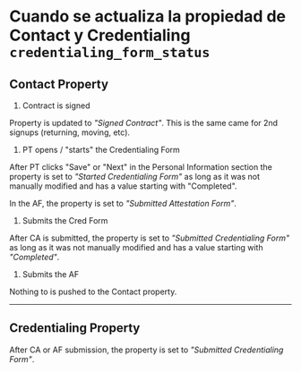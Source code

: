 # Cuando se actualiza la propiedad de Contact y Credentialing `credentialing_form_status`

## Contact Property

1. Contract is signed

Property is updated to *"Signed Contract"*. This is the same came for 2nd signups (returning, moving, etc).

1. PT opens / "starts" the Credentialing Form

After PT clicks "Save" or "Next" in the Personal Information section the property is set to *"Started Credentialing Form"* as long as it was not manually modified and has a value starting with "Completed".

In the AF, the property is set to *"Submitted Attestation Form"*.

1. Submits the Cred Form

After CA is submitted, the property is set to *"Submitted Credentialing Form"* as long as it was not manually modified and has a value starting with *"Completed"*.

1. Submits the AF

Nothing to is pushed to the Contact property.

---

## Credentialing Property

After CA or AF submission, the property is set to *"Submitted Credentialing Form"*.